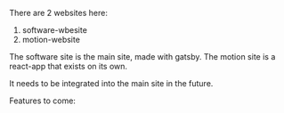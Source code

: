 There are 2 websites here:

1. software-wbesite
2. motion-website

The software site is the main site, made with gatsby.
The motion site is a react-app that exists on its own.

It needs to be integrated into the main site in the future.

Features to come:
